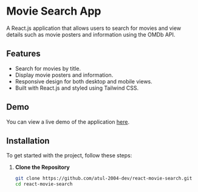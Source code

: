 # Movie Search App

A React.js application that allows users to search for movies and view details such as movie posters and information using the OMDb API.

## Features

- Search for movies by title.
- Display movie posters and information.
- Responsive design for both desktop and mobile views.
- Built with React.js and styled using Tailwind CSS.

## Demo

You can view a live demo of the application [here](#).

## Installation

To get started with the project, follow these steps:

1. **Clone the Repository**

   ```bash
   git clone https://github.com/atul-2004-dev/react-movie-search.git
   cd react-movie-search

